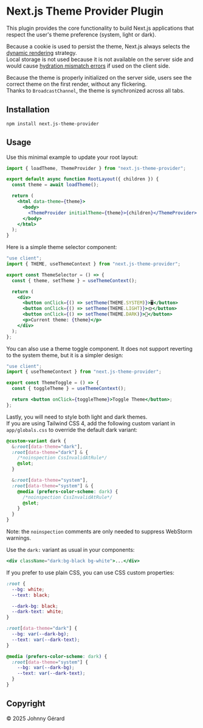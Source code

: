 # Next.js Theme Provider Plugin

This plugin provides the core functionality to build Next.js applications that respect
the user's theme preference (system, light or dark).

Because a cookie is used to persist the theme, Next.js always selects the
[dynamic rendering](https://nextjs.org/docs/app/building-your-application/rendering/server-components#dynamic-rendering) strategy.  
Local storage is not used because it is not available on the server side and
would cause [hydration mismatch errors](https://nextjs.org/docs/messages/react-hydration-error)
if used on the client side.

Because the theme is properly initialized on the server side, users see the correct theme
on the first render, without any flickering.  
Thanks to `BroadcastChannel`, the theme is synchronized across all tabs.

## Installation

```shell
npm install next.js-theme-provider
```

## Usage

Use this minimal example to update your root layout:

```jsx
import { loadTheme, ThemeProvider } from "next.js-theme-provider";

export default async function RootLayout({ children }) {
  const theme = await loadTheme();

  return (
    <html data-theme={theme}>
      <body>
        <ThemeProvider initialTheme={theme}>{children}</ThemeProvider>
      </body>
    </html>
  );
}
```

Here is a simple theme selector component:

```jsx
"use client";
import { THEME, useThemeContext } from "next.js-theme-provider";

export const ThemeSelector = () => {
  const { theme, setTheme } = useThemeContext();

  return (
    <div>
      <button onClick={() => setTheme(THEME.SYSTEM)}>🖥️</button>
      <button onClick={() => setTheme(THEME.LIGHT)}>🌞</button>
      <button onClick={() => setTheme(THEME.DARK)}>🌙</button>
      <p>Current theme: {theme}</p>
    </div>
  );
};
```

You can also use a theme toggle component. It does not support reverting to the system theme,
but it is a simpler design:

```jsx
"use client";
import { useThemeContext } from "next.js-theme-provider";

export const ThemeToggle = () => {
  const { toggleTheme } = useThemeContext();

  return <button onClick={toggleTheme}>Toggle Theme</button>;
};
```

Lastly, you will need to style both light and dark themes.  
If you are using Tailwind CSS 4, add the following custom variant in `app/globals.css` to
override the default dark variant:

```css
@custom-variant dark {
  &:root[data-theme="dark"],
  :root[data-theme="dark"] & {
    /*noinspection CssInvalidAtRule*/
    @slot;
  }

  &:root[data-theme="system"],
  :root[data-theme="system"] & {
    @media (prefers-color-scheme: dark) {
      /*noinspection CssInvalidAtRule*/
      @slot;
    }
  }
}
```

Note: the `noinspection` comments are only needed to suppress WebStorm warnings.

Use the `dark:` variant as usual in your components:

```jsx
<div className="dark:bg-black bg-white">...</div>
```

If you prefer to use plain CSS, you can use CSS custom properties:

```css
:root {
  --bg: white;
  --text: black;

  --dark-bg: black;
  --dark-text: white;
}

:root[data-theme="dark"] {
  --bg: var(--dark-bg);
  --text: var(--dark-text);
}

@media (prefers-color-scheme: dark) {
  :root[data-theme="system"] {
    --bg: var(--dark-bg);
    --text: var(--dark-text);
  }
}
```

## Copyright

© 2025 Johnny Gérard
